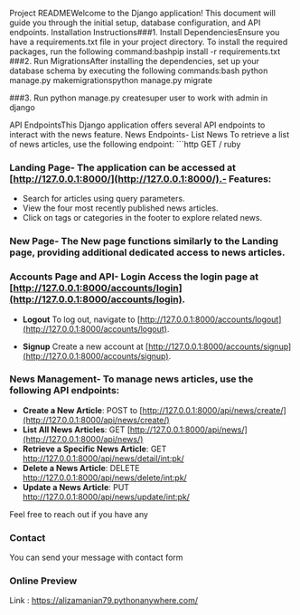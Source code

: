 Project READMEWelcome to the Django application! This document will guide you through the initial setup, database configuration, and API endpoints.
Installation Instructions###1. Install DependenciesEnsure you have a requirements.txt file in your project directory. To install the required packages, run the following command:bashpip install -r requirements.txt
###2. Run MigrationsAfter installing the dependencies, set up your database schema by executing the following commands:bash python manage.py makemigrationspython manage.py migrate


###3. Run python manage.py createsuper user to work with admin in django


API EndpointsThis Django application offers several API endpoints to interact with the news feature.
News Endpoints- List News To retrieve a list of news articles, use the following endpoint: ```http GET /
ruby

### Landing Page- The application can be accessed at [http://127.0.0.1:8000/](http://127.0.0.1:8000/).- Features:  
- Search for articles using query parameters.  
- View the four most recently published news articles.  
- Click on tags or categories in the footer to explore related news.  

### New Page- The New page functions similarly to the Landing page, providing additional dedicated access to news articles.  

### Accounts Page and API- **Login** Access the login page at [http://127.0.0.1:8000/accounts/login](http://127.0.0.1:8000/accounts/login).  
- **Logout** To log out, navigate to [http://127.0.0.1:8000/accounts/logout](http://127.0.0.1:8000/accounts/logout).  

- **Signup** Create a new account at [http://127.0.0.1:8000/accounts/signup](http://127.0.0.1:8000/accounts/signup).  

### News Management- To manage news articles, use the following API endpoints:  
- **Create a New Article**: POST to [http://127.0.0.1:8000/api/news/create/](http://127.0.0.1:8000/api/news/create/)  
- **List All News Articles**: GET [http://127.0.0.1:8000/api/news/](http://127.0.0.1:8000/api/news/)  
- **Retrieve a Specific News Article**: GET [http://127.0.0.1:8000/api/news/detail/<int:pk>/](http://127.0.0.1:8000/api/news/detail/<int:pk>/)  
- **Delete a News Article**: DELETE [http://127.0.0.1:8000/api/news/delete/<int:pk>/](http://127.0.0.1:8000/api/news/delete/<int:pk>/)  
- **Update a News Article**: PUT [http://127.0.0.1:8000/api/news/update/<int:pk>/](http://127.0.0.1:8000/api/news/update/<int:pk>/)  

Feel free to reach out if you have any


### Contact
You can send your message with contact form 



### Online Preview
Link : https://alizamanian79.pythonanywhere.com/